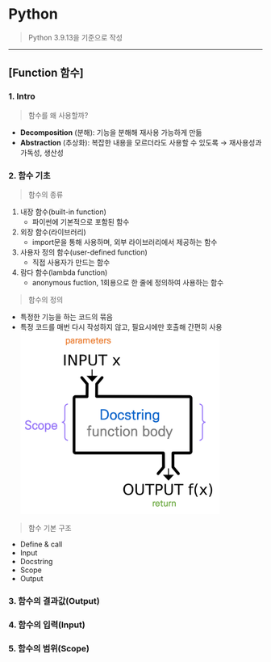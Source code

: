 # Python
> Python 3.9.13을 기준으로 작성

---
## [Function 함수]

### 1. Intro
> 함수를 왜 사용할까?
  - **Decomposition** (분해): 기능을 분해해 재사용 가능하게 만듦
  - **Abstraction** (추상화): 복잡한 내용을 모르더라도 사용할 수 있도록 &rarr; 재사용성과 가독성, 생산성
### 2. 함수 기초
> 함수의 종류
1. 내장 함수(built-in function)
    - 파이썬에 기본적으로 포함된 함수
2. 외장 함수(라이브러리)
    - import문을 통해 사용하며, 외부 라이브러리에서 제공하는 함수
3. 사용자 정의 함수(user-defined function)
    - 직접 사용자가 만드는 함수
4. 람다 함수(lambda function)
    - anonymous fuction, 1회용으로 한 줄에 정의하여 사용하는 함수 

> 함수의 정의  
- 특정한 기능을 하는 코드의 묶음
- 특정 코드를 매번 다시 작성하지 않고, 필요시에만 호출해 간편히 사용  
![함수의 정의](.\img\image1.png)  

> 함수 기본 구조
- Define & call
- Input
- Docstring
- Scope
- Output
### 3. 함수의 결과값(Output)
### 4. 함수의 입력(Input)
### 5. 함수의 범위(Scope)